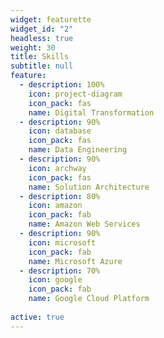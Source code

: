 ```yaml
---
widget: featurette
widget_id: "2"
headless: true
weight: 30
title: Skills
subtitle: null
feature:
  - description: 100%
    icon: project-diagram
    icon_pack: fas
    name: Digital Transformation
  - description: 90%
    icon: database
    icon_pack: fas
    name: Data Engineering
  - description: 90%
    icon: archway
    icon_pack: fas
    name: Solution Architecture   
  - description: 80%
    icon: amazon
    icon_pack: fab
    name: Amazon Web Services
  - description: 90%
    icon: microsoft
    icon_pack: fab
    name: Microsoft Azure
  - description: 70%
    icon: google
    icon_pack: fab
    name: Google Cloud Platform    
    
active: true
---
```

